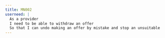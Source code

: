 ```yaml
---
title: MN002
userneed: |
  As a provider
  I need to be able to withdraw an offer
  So that I can undo making an offer by mistake and stop an unsuitable candidate from progressing
---
```

